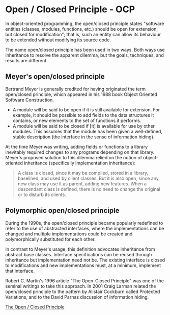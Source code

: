 # Open / Closed Principle - OCP

In object-oriented programming, the open/closed principle states "software entities (classes, modules, functions, etc.) should be open for extension, but closed for modification"; that is, such an entity can allow its behaviour to be extended without modifying its source code.

The name open/closed principle has been used in two ways. Both ways use inheritance to resolve the apparent dilemma, but the goals, techniques, and results are different.

## Meyer's open/closed principle

Bertrand Meyer is generally credited for having originated the term open/closed principle, which appeared in his 1988 book Object Oriented Software Construction.

* A module will be said to be open if it is still available for extension. For example, it should be possible to add fields to the data structures it contains, or new elements to the set of functions it performs.
* A module will be said to be closed if [it] is available for use by other modules. This assumes that the module has been given a well-defined, stable description (the interface in the sense of information hiding).

At the time Meyer was writing, adding fields or functions to a library inevitably required changes to any programs depending on that library. Meyer's proposed solution to this dilemma relied on the notion of object-oriented inheritance (specifically implementation inheritance):

> A class is closed, since it may be compiled, stored in a library, baselined, and used by client classes. But it is also open, since any new class may use it as parent, adding new features. When a descendant class is defined, there is no need to change the original or to disturb its clients.

## Polymorphic open/closed principle

During the 1990s, the open/closed principle became popularly redefined to refer to the use of abstracted interfaces, where the implementations can be changed and multiple implementations could be created and polymorphically substituted for each other.

In contrast to Meyer's usage, this definition advocates inheritance from abstract base classes. Interface specifications can be reused through inheritance but implementation need not be. The existing interface is closed to modifications and new implementations must, at a minimum, implement that interface.

Robert C. Martin's 1996 article "The Open-Closed Principle" was one of the seminal writings to take this approach. In 2001 Craig Larman related the open/closed principle to the pattern by Alistair Cockburn called Protected Variations, and to the David Parnas discussion of information hiding.

[The Open / Closed Principle](https://ctrlaltdev.xyz/resources/pdf/ocp.pdf)